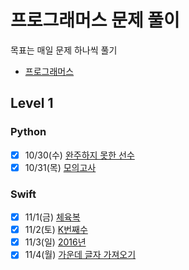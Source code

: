 # 프로그래머스 문제 풀이
목표는 매일 문제 하나씩 풀기  
* [프로그래머스](https://www.programmers.co.kr)

## Level 1
### Python
- [x] 10/30(수) [완주하지 못한 선수](https://www.notion.so/taegeon/10-30-10cd6f7f33b441b3b2477e015482931d)
- [x] 10/31(목) [모의고사](https://www.notion.so/taegeon/10-31-febc5551abb442fa92358a44a0465177)

### Swift
- [x] 11/1(금) [체육복](https://www.notion.so/taegeon/11-1-813bc59d6d0142b9b2ed883d19a59588)
- [x] 11/2(토) [K번째수](https://www.notion.so/taegeon/11-2-K-753cbb726f07446c834d62a888353790)
- [x] 11/3(일) [2016년](https://www.notion.so/taegeon/11-3-2016-6a4adf3fa4834564bdb5e1079fb779b0)
- [x] 11/4(월) [가운데 글자 가져오기](https://www.notion.so/taegeon/11-4-5f6e0590ebd54cae8d217775a7039e4a)
